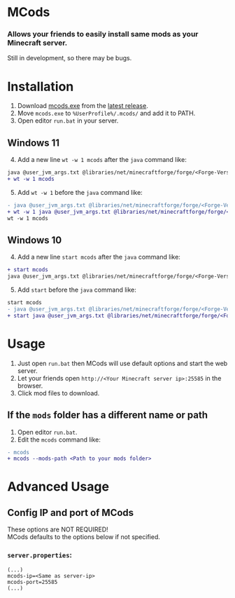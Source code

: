 # MCods
### Allows your friends to easily install same mods as your Minecraft server.
Still in development, so there may be bugs.



# Installation
1. Download [mcods.exe](https://github.com/JadeMin/MCods/releases/latest/download/mcods.exe) from the [latest release](https://github.com/JadeMin/MCods/releases/latest).
2. Move `mcods.exe` to `%UserProfile%/.mcods/` and add it to PATH.
3. Open editor `run.bat` in your server.

## Windows 11
4. Add a new line `wt -w 1 mcods` after the `java` command like:
```diff
java @user_jvm_args.txt @libraries/net/minecraftforge/forge/<Forge-Version>/win_args.txt %*
+ wt -w 1 mcods
```
5. Add `wt -w 1` before the `java` command like:
```diff
- java @user_jvm_args.txt @libraries/net/minecraftforge/forge/<Forge-Version>/win_args.txt %*
+ wt -w 1 java @user_jvm_args.txt @libraries/net/minecraftforge/forge/<Forge-Version>/win_args.txt %*
wt -w 1 mcods
```

## Windows 10
4. Add a new line `start mcods` after the `java` command like:
```diff
+ start mcods
java @user_jvm_args.txt @libraries/net/minecraftforge/forge/<Forge-Version>/win_args.txt %*
```
5. Add `start` before the `java` command like:
```diff
start mcods
- java @user_jvm_args.txt @libraries/net/minecraftforge/forge/<Forge-Version>/win_args.txt %*
+ start java @user_jvm_args.txt @libraries/net/minecraftforge/forge/<Forge-Version>/win_args.txt %*
```



# Usage
1. Just open `run.bat` then MCods will use default options and start the web server.
2. Let your friends open `http://<Your Minecraft server ip>:25585` in the browser.
3. Click mod files to download.

## If the `mods` folder has a different name or path
1. Open editor `run.bat`.
2. Edit the `mcods` command like:
```diff
- mcods
+ mcods --mods-path <Path to your mods folder>
```



# Advanced Usage
<!--Run `mcods --help` to see all available commands.-->

## Config IP and port of MCods
These options are NOT REQUIRED!  
MCods defaults to the options below if not specified.
### `server.properties`:
```properties
(...)
mcods-ip=<Same as server-ip>
mcods-port=25585
(...)
```